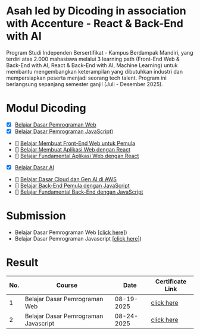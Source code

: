 # Asah led by Dicoding in association with Accenture - React & Back-End with AI
Program Studi Independen Bersertifikat - Kampus Berdampak Mandiri, yang terdiri atas 2.000 mahasiswa melalui 3 learning path (Front-End Web & Back-End with AI, React & Back-End with AI, Machine Learning) untuk membantu mengembangkan keterampilan yang dibutuhkan industri dan mempersiapkan peserta menjadi seorang tech talent. Program ini berlangsung sepanjang semester ganjil (Juli - Desember 2025).

# Modul Dicoding 
- [x] [Belajar Dasar Pemrograman Web](https://www.dicoding.com/academies/123)
- [x] [Belajar Dasar Pemrograman JavaScript)](https://www.dicoding.com/academies/256)
- [] [Belajar Membuat Front-End Web untuk Pemula](https://www.dicoding.com/academies/315)
- [] [Belajar Membuat Aplikasi Web dengan React](https://www.dicoding.com/academies/403)
- [] [Belajar Fundamental Aplikasi Web dengan React](https://www.dicoding.com/academies/413)
- [x] [Belajar Dasar AI](https://www.dicoding.com/academies/653)
- [] [Belajar Dasar Cloud dan Gen AI di AWS](https://www.dicoding.com/academies/251)
- [] [Belajar Back-End Pemula dengan JavaScript](https://www.dicoding.com/academies/261)
- [] [Belajar Fundamental Back-End dengan JavaScript](https://www.dicoding.com/academies/271)

# Submission 
* Belajar Dasar Pemrograman Web [[click here]]([https://github.com/nabilalwyh/belajar-dasar-pemrogramman-web))
* Belajar Dasar Pemrograman Javascript [[click here]]([https://github.com/nabilalwyh/belajar-dasar-pemrogramman-javascript))


# Result
| **No.** | **Course**                                    | **Date**    | **Certificate Link**                                                                             |
|---------|-----------------------------------------------|-------------|--------------------------------------------------------------------------------------------------|
| 1       | Belajar Dasar Pemrograman Web                 | 08-19-2025  | [click here](https://www.dicoding.com/certificates/0LZ053EO3X65)                                 |
| 2       | Belajar Dasar Pemrograman Javascript          | 08-24-2025  | [click here](https://www.dicoding.com/certificates/JMZVVG3VRZN9)                                 |

